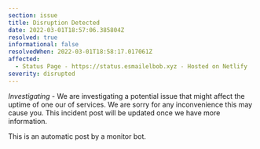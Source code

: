 ```yaml
---
section: issue
title: Disruption Detected
date: 2022-03-01T18:57:06.385804Z
resolved: true
informational: false
resolvedWhen: 2022-03-01T18:58:17.017061Z
affected:
  - Status Page - https://status.esmailelbob.xyz - Hosted on Netlify
severity: disrupted
---
```

*Investigating* - We are investigating a potential issue that might affect the uptime of one our of services. We are sorry for any inconvenience this may cause you. This incident post will be updated once we have more information.

This is an automatic post by a monitor bot.
        